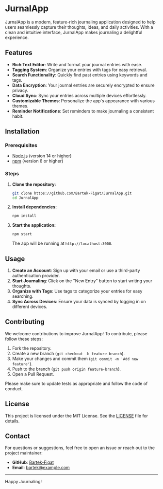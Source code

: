 # JurnalApp

JurnalApp is a modern, feature-rich journaling application designed to help users seamlessly capture their thoughts, ideas, and daily activities. With a clean and intuitive interface, JurnalApp makes journaling a delightful experience.

## Features

- **Rich Text Editor**: Write and format your journal entries with ease.
- **Tagging System**: Organize your entries with tags for easy retrieval.
- **Search Functionality**: Quickly find past entries using keywords and tags.
- **Data Encryption**: Your journal entries are securely encrypted to ensure privacy.
- **Cloud Sync**: Sync your entries across multiple devices effortlessly.
- **Customizable Themes**: Personalize the app's appearance with various themes.
- **Reminder Notifications**: Set reminders to make journaling a consistent habit.

## Installation

### Prerequisites

- [Node.js](https://nodejs.org/) (version 14 or higher)
- [npm](https://www.npmjs.com/) (version 6 or higher)

### Steps

1. **Clone the repository:**

   ```sh
   git clone https://github.com/Bartek-Figat/JurnalApp.git
   cd JurnalApp
   ```

2. **Install dependencies:**

   ```sh
   npm install
   ```

3. **Start the application:**

   ```sh
   npm start
   ```

   The app will be running at `http://localhost:3000`.

## Usage

1. **Create an Account**: Sign up with your email or use a third-party authentication provider.
2. **Start Journaling**: Click on the "New Entry" button to start writing your thoughts.
3. **Organize with Tags**: Use tags to categorize your entries for easy searching.
4. **Sync Across Devices**: Ensure your data is synced by logging in on different devices.

## Contributing

We welcome contributions to improve JurnalApp! To contribute, please follow these steps:

1. Fork the repository.
2. Create a new branch (`git checkout -b feature-branch`).
3. Make your changes and commit them (`git commit -m 'Add new feature'`).
4. Push to the branch (`git push origin feature-branch`).
5. Open a Pull Request.

Please make sure to update tests as appropriate and follow the code of conduct.

## License

This project is licensed under the MIT License. See the [LICENSE](LICENSE) file for details.

## Contact

For questions or suggestions, feel free to open an issue or reach out to the project maintainer:

- **GitHub**: [Bartek-Figat](https://github.com/Bartek-Figat)
- **Email**: bartek@example.com

---

Happy Journaling!
